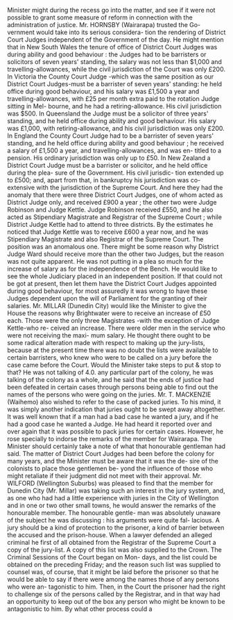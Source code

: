 Minister might during the recess go into the matter, and see if it were not possible to grant some measure of reform in connection with the administration of justice. Mr. HORNSBY (Wairarapa) trusted the Go- vernment would take into its serious considera- tion the rendering of District Court Judges independent of the Government of the day. He might mention that in New South Wales the tenure of office of District Court Judges was during ability and good behaviour : the Judges had to be barristers or solicitors of seven years' standing, the salary was not less than $1,000 and travelling-allowances, while the civil jurisdiction of the Court was only £200. In Victoria the County Court Judge -which was the same position as our District Court Judges-must be a barrister of seven years' standing: he held office during good behaviour, and his salary was £1,500 a year and travelling-allowances, with £25 per month extra paid to the rotation Judge sitting in Mel- bourne, and he had a retiring-allowance. His civil jurisdiction was $500. In Queensland the Judge must be a solicitor of three years' standing, and he held office during ability and good behaviour. His salary was £1,000, with retiring-allowance, and his civil jurisdiction was only £200. In England the County Court Judge had to be a barrister of seven years' standing, and he held office during ability and good behaviour ; he received a salary of £1,500 a year, and travelling-allowances, and was en- titled to a pension. His ordinary jurisdiction was only up to £50. In New Zealand a District Court Judge must be a barrister or solicitor, and he held office during the plea- sure of the Government. His civil jurisdic- tion extended up to £500; and, apart from that, in bankruptcy his jurisdiction was co-extensive with the jurisdiction of the Supreme Court. And here they had the anomaly that there were three District Court Judges, one of whom acted as District Judge only, and received £900 a year ; the other two were Judge Robinson and Judge Kettle. Judge Robinson received £550, and he also acted as Stipendiary Magistrate and Registrar of the Supreme Court ; while District Judge Kettle had to attend to three districts. By the estimates he noticed that Judge Kettle was to receive £600 a year now, and he was Stipendiary Magistrate and also Registrar of the Supreme Court. The position was an anomalous one. There might be some reason why District Judge Ward should receive more than the other two Judges, but the reason was not quite apparent. He was not putting in a plea so much for the increase of salary as for the independence of the Bench. He would like to see the whole Judiciary placed in an independent position. If that could not be got at present, then let them have the District Court Judges appointed during good behaviour, for most assuredly it was wrong to have these Judges dependent upon the will of Parliament for the granting of their salaries. Mr. MILLAR (Dunedin City) would like the Minister to give the House the reasons why Brightwater were to receive an increase of £50 each. Those were the only three Magistrates -with the exception of Judge Kettle-who re- ceived an increase. There were older men in the service who were not receiving the maxi- mum salary. He thought there ought to be some radical alteration made with respect to making up the jury-lists, because at the present time there was no doubt the lists were available to certain barristers, who knew who were to be called on a jury before the case came before the Court. Would the Minister take steps to put & stop to that? He was not talking of 4.0. any particular part of the colony, he was talking of the colony as a whole, and he said that the ends of justice had been defeated in certain cases through persons being able to find out the names of the persons who were going on the juries. Mr. T. MACKENZIE (Waihemo) also wished to refer to the case of packed juries. To his mind, it was simply another indication that juries ought to be swept away altogether. It was well known that if a man had a bad case he wanted a jury, and if he had a good case he wanted a Judge. He had heard it reported over and over again that it was possible to pack juries for certain cases. However, he rose specially to indorse the remarks of the member for Wairarapa. The Minister should certainly take a note of what that honourable gentleman had said. The matter of District Court Judges had been before the colony for many years, and the Minister must be aware that it was the de- sire of the colonists to place those gentlemen be- yond the influence of those who might retaliate if their judgment did not meet with their approval. Mr. WILFORD (Wellington Suburbs) was pleased to find that the member for Dunedin City (Mr. Millar) was taking such an interest in the jury system, and, as one who had had a little experience with juries in the City of Wellington and in one or two other small towns, he would answer the remarks of the honourable member. The honourable gentle- man was absolutely unaware of the subject he was discussing : his arguments were quite fal- lacious. A jury should be a kind of protection to the prisoner, a kind of barrier between the accused and the prison-house. When a lawyer defended an alleged criminal he first of all obtained from the Registrar of the Supreme Court a copy of the jury-list. A copy of this list was also supplied to the Crown. The Criminal Sessions of the Court began on Mon- days, and the list could be obtained on the preceding Friday; and the reason such list was supplied to counsel was, of course, that it might be laid before the prisoner so that he would be able to say if there were among the names those of any persons who were an- tagonistic to him. Then, in the Court the prisoner had the right to challenge six of the persons called by the Registrar, and in that way had an opportunity to keep out of the box any person who might be known to be antagonistic to him. By what other process could a 